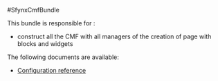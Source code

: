 #SfynxCmfBundle 

This bundle is responsible for :
* construct all the CMF with all managers of the creation of page with blocks and widgets

The following documents are available:

* [Configuration reference](https://github.com/pigroupe/cmf-sfynx/tree/master/vendor/sfynx-project/cmf-bundle/Sfynx/CmfBundle/Resources/doc/configuration_reference.md)
